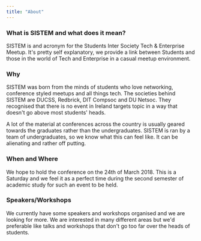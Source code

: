 ```yaml
---
title: "About"
---
```


### What is SISTEM and what does it mean?

SISTEM is and acronym for the Students Inter Society Tech & Enterprise Meetup.
It's pretty self explanatory, we provide a link between Students and those in
the world of Tech and Enterprise in a casual meetup environment.

### Why

SISTEM was born from the minds of students who love networking, conference
styled meetups and all things tech. The societies behind SISTEM are DUCSS,
Redbrick, DIT Compsoc and DU Netsoc. They recognised that there is no event in
Ireland targets topic in a way that doesn't go above most students' heads.

A lot of the material at conferences across the country is usually geared
towards the graduates rather than the undergraduates. SISTEM is ran by a team of
undergraduates, so we know what this can feel like. It can be alienating and
rather off putting.

### When and Where

We hope to hold the conference on the 24th of March 2018. This is a Saturday and
we feel it as a perfect time during the second semester of academic study for
such an event to be held.

### Speakers/Workshops

We currently have some speakers and workshops organised and we are looking for
more. We are interested in many different areas but we'd preferable like talks
and workshops that don't go too far over the heads of students.
